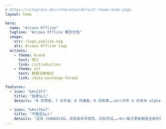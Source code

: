 ```yaml
---
# https://vitepress.dev/reference/default-theme-home-page
layout: home

hero:
  name: "Arcaea Offline"
  tagline: "Arcaea Offline 概念文档"
  image:
    src: /logo.publish.svg
    alt: Arcaea Offline logo
  actions:
    - theme: brand
      text: 简介
      link: /introduction
    - theme: alt
      text: 数据交换格式
      link: /data-exchange-format

features:
  - icon: "&#x23f1"
    title: "拖更仙人"
    details: "6 月预告，7 月开发，8 月摸鱼，9 月跳票……<br>次年 6 月发布 alpha 版&#x1f913"

  - icon: "&#x1f6a7"
    title: "不稳定仙人"
    details: "没有 CHANGELOG，没有版本号规范，没有测试……<br>每次更新都是全新的崩溃体验&#x1f913"
---
```

